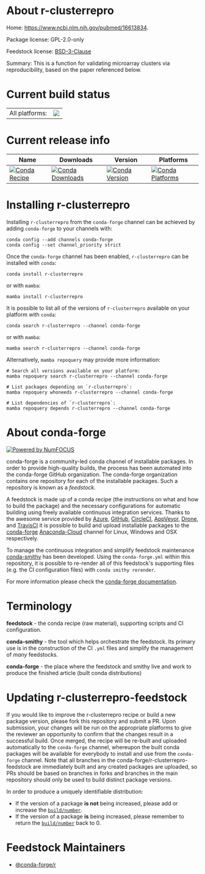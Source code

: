 About r-clusterrepro
====================

Home: https://www.ncbi.nlm.nih.gov/pubmed/16613834.

Package license: GPL-2.0-only

Feedstock license: [BSD-3-Clause](https://github.com/conda-forge/r-clusterrepro-feedstock/blob/main/LICENSE.txt)

Summary: This is a function for validating microarray clusters via reproducibility, based on the paper referenced below.

Current build status
====================


<table><tr><td>All platforms:</td>
    <td>
      <a href="https://dev.azure.com/conda-forge/feedstock-builds/_build/latest?definitionId=12977&branchName=main">
        <img src="https://dev.azure.com/conda-forge/feedstock-builds/_apis/build/status/r-clusterrepro-feedstock?branchName=main">
      </a>
    </td>
  </tr>
</table>

Current release info
====================

| Name | Downloads | Version | Platforms |
| --- | --- | --- | --- |
| [![Conda Recipe](https://img.shields.io/badge/recipe-r--clusterrepro-green.svg)](https://anaconda.org/conda-forge/r-clusterrepro) | [![Conda Downloads](https://img.shields.io/conda/dn/conda-forge/r-clusterrepro.svg)](https://anaconda.org/conda-forge/r-clusterrepro) | [![Conda Version](https://img.shields.io/conda/vn/conda-forge/r-clusterrepro.svg)](https://anaconda.org/conda-forge/r-clusterrepro) | [![Conda Platforms](https://img.shields.io/conda/pn/conda-forge/r-clusterrepro.svg)](https://anaconda.org/conda-forge/r-clusterrepro) |

Installing r-clusterrepro
=========================

Installing `r-clusterrepro` from the `conda-forge` channel can be achieved by adding `conda-forge` to your channels with:

```
conda config --add channels conda-forge
conda config --set channel_priority strict
```

Once the `conda-forge` channel has been enabled, `r-clusterrepro` can be installed with `conda`:

```
conda install r-clusterrepro
```

or with `mamba`:

```
mamba install r-clusterrepro
```

It is possible to list all of the versions of `r-clusterrepro` available on your platform with `conda`:

```
conda search r-clusterrepro --channel conda-forge
```

or with `mamba`:

```
mamba search r-clusterrepro --channel conda-forge
```

Alternatively, `mamba repoquery` may provide more information:

```
# Search all versions available on your platform:
mamba repoquery search r-clusterrepro --channel conda-forge

# List packages depending on `r-clusterrepro`:
mamba repoquery whoneeds r-clusterrepro --channel conda-forge

# List dependencies of `r-clusterrepro`:
mamba repoquery depends r-clusterrepro --channel conda-forge
```


About conda-forge
=================

[![Powered by
NumFOCUS](https://img.shields.io/badge/powered%20by-NumFOCUS-orange.svg?style=flat&colorA=E1523D&colorB=007D8A)](https://numfocus.org)

conda-forge is a community-led conda channel of installable packages.
In order to provide high-quality builds, the process has been automated into the
conda-forge GitHub organization. The conda-forge organization contains one repository
for each of the installable packages. Such a repository is known as a *feedstock*.

A feedstock is made up of a conda recipe (the instructions on what and how to build
the package) and the necessary configurations for automatic building using freely
available continuous integration services. Thanks to the awesome service provided by
[Azure](https://azure.microsoft.com/en-us/services/devops/), [GitHub](https://github.com/),
[CircleCI](https://circleci.com/), [AppVeyor](https://www.appveyor.com/),
[Drone](https://cloud.drone.io/welcome), and [TravisCI](https://travis-ci.com/)
it is possible to build and upload installable packages to the
[conda-forge](https://anaconda.org/conda-forge) [Anaconda-Cloud](https://anaconda.org/)
channel for Linux, Windows and OSX respectively.

To manage the continuous integration and simplify feedstock maintenance
[conda-smithy](https://github.com/conda-forge/conda-smithy) has been developed.
Using the ``conda-forge.yml`` within this repository, it is possible to re-render all of
this feedstock's supporting files (e.g. the CI configuration files) with ``conda smithy rerender``.

For more information please check the [conda-forge documentation](https://conda-forge.org/docs/).

Terminology
===========

**feedstock** - the conda recipe (raw material), supporting scripts and CI configuration.

**conda-smithy** - the tool which helps orchestrate the feedstock.
                   Its primary use is in the construction of the CI ``.yml`` files
                   and simplify the management of *many* feedstocks.

**conda-forge** - the place where the feedstock and smithy live and work to
                  produce the finished article (built conda distributions)


Updating r-clusterrepro-feedstock
=================================

If you would like to improve the r-clusterrepro recipe or build a new
package version, please fork this repository and submit a PR. Upon submission,
your changes will be run on the appropriate platforms to give the reviewer an
opportunity to confirm that the changes result in a successful build. Once
merged, the recipe will be re-built and uploaded automatically to the
`conda-forge` channel, whereupon the built conda packages will be available for
everybody to install and use from the `conda-forge` channel.
Note that all branches in the conda-forge/r-clusterrepro-feedstock are
immediately built and any created packages are uploaded, so PRs should be based
on branches in forks and branches in the main repository should only be used to
build distinct package versions.

In order to produce a uniquely identifiable distribution:
 * If the version of a package **is not** being increased, please add or increase
   the [``build/number``](https://docs.conda.io/projects/conda-build/en/latest/resources/define-metadata.html#build-number-and-string).
 * If the version of a package **is** being increased, please remember to return
   the [``build/number``](https://docs.conda.io/projects/conda-build/en/latest/resources/define-metadata.html#build-number-and-string)
   back to 0.

Feedstock Maintainers
=====================

* [@conda-forge/r](https://github.com/conda-forge/r/)

